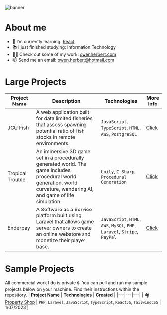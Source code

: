 ![banner](https://github.com/bytejungle/bytejungle/assets/60369890/037b752f-3b30-4d40-b274-86ccfb0b3db7)

# About me

- 🌱 I’m currently learning: [React](https://react.dev/)
- 📚 I just finished studying: Information Technology
- 👨‍💻 Check out some of my work: [owenherbert.com](https://owenherbert.com)
- 📫 Send me an email: owen.herbert@hotmail.com

# Large Projects
| **Project Name** | **Description** | **Technologies** | **More Info** |
|---|---|---|---|
| JCU Fish | A web application built for data limited fisheries that assess spawning potential ratio of fish stocks in remote environments. | `JavaScript`, `TypeScript`, `HTML`, `AWS`, `PostgreSQL` | [Click](https://owenherbert.com/projects/jcu-fish) |
| Tropical Trouble | An immersive 3D game set in a procedurally generated world. The game includes procedural world generation, world curvature, wandering AI, and game of life simulation. | `Unity`, `C Sharp`, `Procedural Generation` | [Click](https://owenherbert.com/projects/tropical-trouble) |
| Enderpay | A Software as a Service platform built using Laravel that allows game server owners to create an online webstore and monetize their player base. | `JavaScript`, `HTML`, `AWS`, `MySQL`, `PHP`, `Laravel`, `Stripe`, `PayPal` | [Click](https://owenherbert.com/projects/enderpay) |

# Sample Projects
All commercial work I do is private `🔒`. You can pull and run my sample projects below on your machine. Find their instructions within the repository.
| **Project Name** | **Technologies** | **Created** |
|---|---|---|
| 🏘️ [Property Shop](https://github.com/bytejungle/laravel-property-shop) | `PHP`, `Laravel`, `JavaScript`, `TypeScript`, `ReactJS`, `TailwindCSS` | 1/07/2023 |
